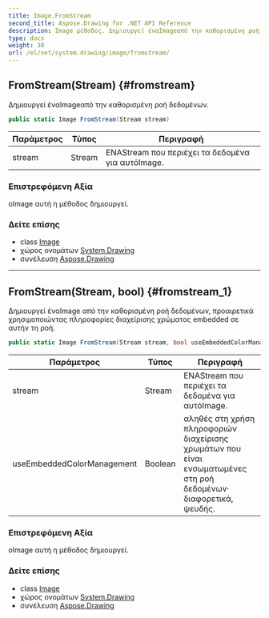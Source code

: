 ```yaml
---
title: Image.FromStream
second_title: Aspose.Drawing for .NET API Reference
description: Image μέθοδος. Δημιουργεί έναImageαπό την καθορισμένη ροή δεδομένων.
type: docs
weight: 30
url: /el/net/system.drawing/image/fromstream/
---
```

## FromStream(Stream) {#fromstream}

Δημιουργεί έναImageαπό την καθορισμένη ροή δεδομένων.

```csharp
public static Image FromStream(Stream stream)
```

| Παράμετρος | Τύπος | Περιγραφή |
| --- | --- | --- |
| stream | Stream | ΕΝΑStream που περιέχει τα δεδομένα για αυτόImage. |

### Επιστρεφόμενη Αξία

οImage αυτή η μέθοδος δημιουργεί.

### Δείτε επίσης

* class [Image](../)
* χώρος ονομάτων [System.Drawing](../../image/)
* συνέλευση [Aspose.Drawing](../../../)

---

## FromStream(Stream, bool) {#fromstream_1}

Δημιουργεί έναImage από την καθορισμένη ροή δεδομένων, προαιρετικά χρησιμοποιώντας πληροφορίες διαχείρισης χρώματος embedded σε αυτήν τη ροή.

```csharp
public static Image FromStream(Stream stream, bool useEmbeddedColorManagement)
```

| Παράμετρος | Τύπος | Περιγραφή |
| --- | --- | --- |
| stream | Stream | ΕΝΑStream που περιέχει τα δεδομένα για αυτόImage. |
| useEmbeddedColorManagement | Boolean | αληθές στη χρήση πληροφοριών διαχείρισης χρωμάτων που είναι ενσωματωμένες στη ροή δεδομένων· διαφορετικά, ψευδής. |

### Επιστρεφόμενη Αξία

οImage αυτή η μέθοδος δημιουργεί.

### Δείτε επίσης

* class [Image](../)
* χώρος ονομάτων [System.Drawing](../../image/)
* συνέλευση [Aspose.Drawing](../../../)


